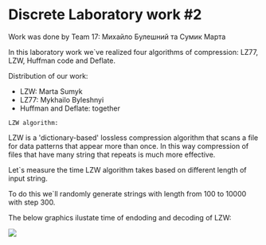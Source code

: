 # Discrete Laboratory work #2

Work was done by Team 17: Михайло Булешний та Сумик Марта

In this laboratory work we`ve realized four algorithms of compression: LZ77, LZW, Huffman code and Deflate.

Distribution of our work:
- LZW: Marta Sumyk
- LZ77: Mykhailo Byleshnyi
- Huffman and Deflate: together

`LZW algorithm:`

LZW is a 'dictionary-based' lossless compression algorithm that scans a file for data patterns that appear more than once. In this way compression of files that have many string that repeats is much more effective.

Let`s measure the time LZW algorithm takes based on different length of input string.

To do this we`ll randomly generate strings with length from 100 to 10000 with step 300.

The below graphics ilustate time of endoding and decoding of LZW:

![](https://drive.google.com/uc?export=view&amp;id=1Asn23fgfhqHzm9BRH_6RafTFwXhYJ-ZmrPAx7y983ro)



